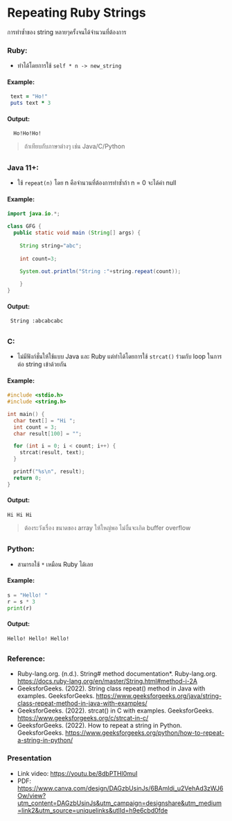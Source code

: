 # Repeating Ruby Strings

การทำซ้ำของ string หลายๆครั้งจนได้จำนวนที่ต้องการ
### Ruby: 
- ทำได้โดยการใช้ `self * n -> new_string `
  
#### Example:
```ruby
 text = "Ho!"
 puts text * 3
```
#### Output:
```text
  Ho!Ho!Ho!
  ```
> ถ้าเทียบกับภาษาต่างๆ เช่น Java/C/Python
##
  
 ### Java 11+: 
 - ใช้ `repeat(n)` โดย n คือจำนวนที่ต้องการทำซ้ำถ้า n = 0 จะได้ค่า null
  
#### Example:  
  ```java
import java.io.*;

class GFG {
    public static void main (String[] args) {
      
      String string="abc";
      
      int count=3;
      
      System.out.println("String :"+string.repeat(count));

      }
}
  ```
 #### Output: 
 ```text
  String :abcabcabc
  ```
      
  ##
  ### C: 
  - ไม่มีฟังก์ชั่นให้ใช้แบบ Java และ Ruby แต่ทำได้โดยการใช้ `strcat()` ร่วมกับ loop ในการต่อ string เข้าด้วยกัน 
#### Example:
  ```c 
  #include <stdio.h>
  #include <string.h>

  int main() {
    char text[] = "Hi ";
    int count = 3;
    char result[100] = "";

    for (int i = 0; i < count; i++) {
      strcat(result, text);
    }

    printf("%s\n", result);
    return 0;
  }
  ```
  #### Output: 
  ```text
  Hi Hi Hi
  ```
> ต้องระวังเรื่อง ขนาดของ array ให้ใหญ่พอ ไม่งั้นจะเกิด buffer overflow
##
  ### Python:
  - สามารถใช้ `*` เหมือน Ruby ได้เลย
#### Example:
  ```python
  s = "Hello! "
  r = s * 3  
  print(r)
  ```
#### Output: 
  ```text
  Hello! Hello! Hello! 
  ```
##

### Reference:
  - Ruby-lang.org. (n.d.). String# method documentation*. Ruby-lang.org. https://docs.ruby-lang.org/en/master/String.html#method-i-2A
  - GeeksforGeeks. (2022). String class repeat() method in Java with examples. GeeksforGeeks. https://www.geeksforgeeks.org/java/string-class-repeat-method-in-java-with-examples/
  - GeeksforGeeks. (2022). strcat() in C with examples. GeeksforGeeks. https://www.geeksforgeeks.org/c/strcat-in-c/
  - GeeksforGeeks. (2022). How to repeat a string in Python. GeeksforGeeks. https://www.geeksforgeeks.org/python/how-to-repeat-a-string-in-python/

### Presentation
- Link video: https://youtu.be/8dbPTHl0muI
- PDF: https://www.canva.com/design/DAGzbUsinJs/6BAmldi_u2VehAd3zWJ6Ow/view?utm_content=DAGzbUsinJs&utm_campaign=designshare&utm_medium=link2&utm_source=uniquelinks&utlId=h9e6cbd0fde
